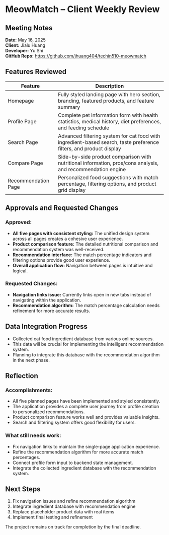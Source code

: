 # MeowMatch – Client Weekly Review
## Meeting Notes

**Date:** May 16, 2025  
**Client:** Jialu Huang  
**Developer:** Yu Shi  
**GitHub Repo:** https://github.com/jhuang404/techin510-meowmatch

## Features Reviewed

| Feature | Description |
|---------|-------------|
| Homepage | Fully styled landing page with hero section, branding, featured products, and feature summary |
| Profile Page | Complete pet information form with health statistics, medical history, diet preferences, and feeding schedule |
| Search Page | Advanced filtering system for cat food with ingredient-based search, taste preference filters, and product display |
| Compare Page | Side-by-side product comparison with nutritional information, pros/cons analysis, and recommendation engine |
| Recommendation Page | Personalized food suggestions with match percentage, filtering options, and product grid display |

## Approvals and Requested Changes

### Approved:
- **All five pages with consistent styling:** The unified design system across all pages creates a cohesive user experience.
- **Product comparison feature:** The detailed nutritional comparison and recommendation system was well-received.
- **Recommendation interface:** The match percentage indicators and filtering options provide good user experience.
- **Overall application flow:** Navigation between pages is intuitive and logical.

### Requested Changes:
- **Navigation links issue:** Currently links open in new tabs instead of navigating within the application.
- **Recommendation algorithm:** The match percentage calculation needs refinement for more accurate results.

## Data Integration Progress

- Collected cat food ingredient database from various online sources.
- This data will be crucial for implementing the intelligent recommendation system.
- Planning to integrate this database with the recommendation algorithm in the next phase.

## Reflection

### Accomplishments:
- All five planned pages have been implemented and styled consistently.
- The application provides a complete user journey from profile creation to personalized recommendations.
- Product comparison feature works well and provides valuable insights.
- Search and filtering system offers good flexibility for users.

### What still needs work:
- Fix navigation links to maintain the single-page application experience.
- Refine the recommendation algorithm for more accurate match percentages.
- Connect profile form input to backend state management.
- Integrate the collected ingredient database with the recommendation system.

## Next Steps

1. Fix navigation issues and refine recommendation algorithm
2. Integrate ingredient database with recommendation engine
3. Replace placeholder product data with real items
4. Implement final testing and refinement

The project remains on track for completion by the final deadline.